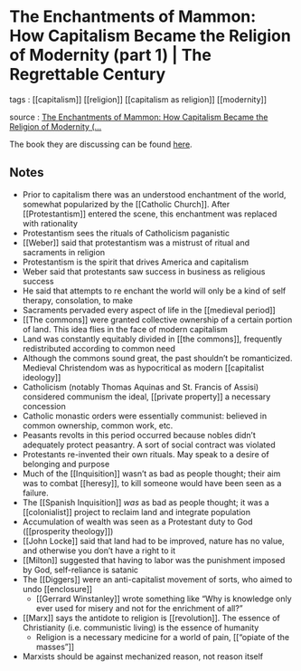 # The Enchantments of Mammon: How Capitalism Became the Religion of Modernity (part 1) | The Regrettable Century

tags
: [[capitalism]] [[religion]] [[capitalism as religion]] [[modernity]]

source
: [The Enchantments of Mammon: How Capitalism Became the Religion of Modernity (&#x2026;](https://www.buzzsprout.com/220523/4450613-the-enchantments-of-mammon-how-capitalism-became-the-religion-of-modernity-part-i-with-red-library)

The book they are discussing can be found [here](https://www.hup.harvard.edu/catalog.php?isbn=9780674984615).


## Notes

-   Prior to capitalism there was an understood enchantment of the world, somewhat popularized by the [[Catholic Church]]. After [[Protestantism]] entered the scene, this enchantment was replaced with rationality
-   Protestantism sees the rituals of Catholicism paganistic
-   [[Weber]] said that protestantism was a mistrust of ritual and sacraments in religion
-   Protestantism is the spirit that drives America and capitalism
-   Weber said that protestants saw success in business as religious success
-   He said that attempts to re enchant the world will only be a kind of self therapy, consolation, to make
-   Sacraments pervaded every aspect of life in the [[medieval period]]
-   [[The commons]] were granted collective ownership of a certain portion of land. This idea flies in the face of modern capitalism
-   Land was constantly equitably divided in [[the commons]], frequently redistributed according to common need
-   Although the commons sound great, the past shouldn&rsquo;t be romanticized. Medieval Christendom was as hypocritical as modern [[capitalist ideology]]
-   Catholicism (notably Thomas Aquinas and St. Francis of Assisi) considered communism the ideal, [[private property]] a necessary concession
-   Catholic monastic orders were essentially communist: believed in common ownership, common work, etc.
-   Peasants revolts in this period occurred because nobles didn&rsquo;t adequately protect peasantry. A sort of social contract was violated
-   Protestants re-invented their own rituals. May speak to a desire of belonging and purpose
-   Much of the [[Inquisition]] wasn&rsquo;t as bad as people thought; their aim was to combat [[heresy]], to kill someone would have been seen as a failure.
-   The [[Spanish Inquisition]] _was_ as bad as people thought; it was a [[colonialist]] project to reclaim land and integrate population
-   Accumulation of wealth was seen as a Protestant duty to God ([[prosperity theology]])
-   [[John Locke]] said that land had to be improved, nature has no value, and otherwise you don&rsquo;t have a right to it
-   [[Milton]] suggested that having to labor was the punishment imposed by God, self-reliance is satanic
-   The [[Diggers]] were an anti-capitalist movement of sorts, who aimed to undo [[enclosure]]
    -   [[Gerrard Winstanley]] wrote something like &ldquo;Why is knowledge only ever used for misery and not for the enrichment of all?&rdquo;
-   [[Marx]] says the antidote to religion is [[revolution]]. The essence of Christianity (i.e. communistic living) is the essence of humanity
    -   Religion is a necessary medicine for a world of pain, [[&ldquo;opiate of the masses&rdquo;]]
-   Marxists should be against mechanized reason, not reason itself

